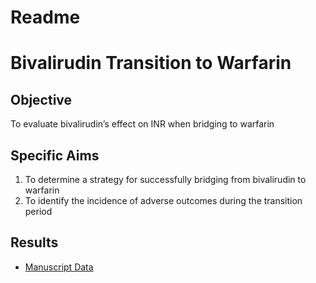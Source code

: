 Readme
================

Bivalirudin Transition to Warfarin
==================================

Objective
---------

To evaluate bivalirudin’s effect on INR when bridging to warfarin

Specific Aims
-------------

1.  To determine a strategy for successfully bridging from bivalirudin to warfarin
2.  To identify the incidence of adverse outcomes during the transition period

Results
-------

-   [Manuscript Data](https://bgulbis.github.io/Bivalirudin_to_Warfarin/report/manuscript_data.html)
